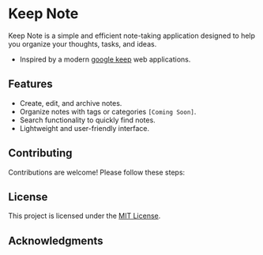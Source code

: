 # Keep Note

Keep Note is a simple and efficient note-taking application designed to help you organize your thoughts, tasks, and ideas.
- Inspired by a modern [google keep](https://keep.google.com/) web applications.

## Features

- Create, edit, and archive notes.
- Organize notes with tags or categories `[Coming Soon]`.
- Search functionality to quickly find notes.
- Lightweight and user-friendly interface.

## Contributing

Contributions are welcome! Please follow these steps:


## License

This project is licensed under the [MIT License](LICENSE).

## Acknowledgments


